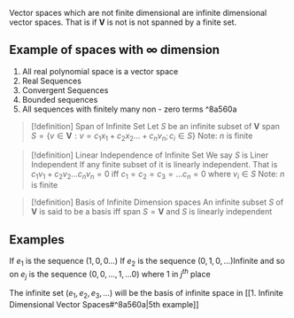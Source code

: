 Vector spaces which are not finite dimensional are infinite dimensional vector spaces. 
That is if $\mathbf{V}$ is not is not spanned by a finite set.
## Example of spaces with $\infty$ dimension
1. All real polynomial space is a vector space 
2. Real Sequences
3. Convergent Sequences
4. Bounded sequences
5. All sequences with finitely many non - zero terms ^8a560a

>[!definition] Span of Infinite Set
Let $S$ be an infinite subset of $\mathbf{V}$
$\text{span } S= \left\{ v\in \mathbf{V}:v=c_{1}x_{1}+c_{2}x_{2} \dots +c_{n}v_{n}; c_{i}\in S \right\}$
Note: $n$ is finite 

>[!definition] Linear Independence of Infinite Set
>We say $S$ is Liner Independent If any finite subset of it is linearly independent.
>That is
>$c_{1}v_{1}+c_{2}v_{2}\dots c_{n}v_{n}=0 \text{ iff } c_{1}=c_{2}=c_{3}=\dots c_{n}=0 \text{ where } v_{i} \in S$
Note: $n$ is finite

>[!definition] Basis of Infinite Dimension spaces
>An infinite subset $S$ of $\mathbf{V}$ is said to be a basis iff $\text{span } S=\mathbf{V}$ and $S$ is linearly independent 

## Examples
If $e_{1}$ is the sequence $\left( 1,0,0\dots \right)$
If $e_{2}$ is the sequence $\left( 0,1,0,\dots \right)$Infinite
and so on 
$e_{j}$ is the sequence $(0,0,\dots,1,\dots 0)$ where $1$ in $j^{th}$ place 

The infinite set $(e_{1},e_{2},e_{3},\dots)$ will be the basis of infinite space in [[1. Infinite Dimensional Vector Spaces#^8a560a|5th example]]
